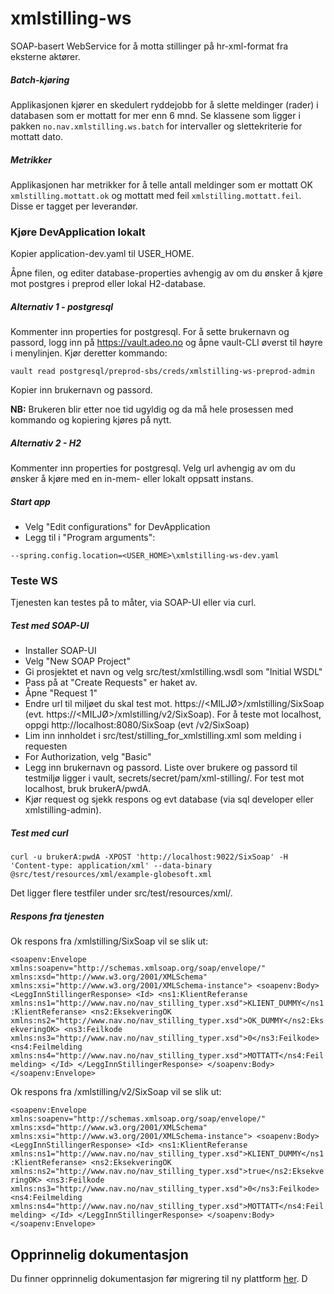 # xmlstilling-ws
SOAP-basert WebService for å motta stillinger på hr-xml-format fra eksterne aktører.

##### Batch-kjøring
Applikasjonen kjører en skedulert ryddejobb for å slette meldinger (rader) i databasen som er mottatt for mer enn 6 mnd.
Se klassene som ligger i pakken `no.nav.xmlstilling.ws.batch` for intervaller og slettekriterie for mottatt dato.

##### Metrikker
Applikasjonen har metrikker for å telle antall meldinger som er mottatt OK `xmlstilling.mottatt.ok` og
mottatt med feil `xmlstilling.mottatt.feil`. Disse er tagget per leverandør.

### Kjøre DevApplication lokalt
Kopier application-dev.yaml til USER_HOME.

Åpne filen, og editer database-properties avhengig av om du ønsker å kjøre mot postgres i preprod eller lokal H2-database.

##### Alternativ 1 - postgresql

Kommenter inn properties for postgresql. For å sette brukernavn og passord, logg inn på https://vault.adeo.no og åpne
vault-CLI øverst til høyre i menylinjen. Kjør deretter kommando:

`vault read postgresql/preprod-sbs/creds/xmlstilling-ws-preprod-admin`

Kopier inn brukernavn og passord.

**NB:** Brukeren blir etter noe tid ugyldig og da må hele prosessen med kommando og kopiering
kjøres på nytt.

##### Alternativ 2 - H2

Kommenter inn properties for postgresql. Velg url avhengig av om du ønsker å kjøre med en in-mem- eller lokalt oppsatt instans.

##### Start app
* Velg "Edit configurations" for DevApplication
* Legg til i "Program arguments":

`--spring.config.location=<USER_HOME>\xmlstilling-ws-dev.yaml`

### Teste WS
Tjenesten kan testes på to måter, via SOAP-UI eller via curl. 
 
##### Test med SOAP-UI
* Installer SOAP-UI
* Velg "New SOAP Project"
* Gi prosjektet et navn og velg src/test/xmlstilling.wsdl som "Initial WSDL"
* Pass på at "Create Requests" er haket av.
* Åpne "Request 1"
* Endre url til miljøet du skal test mot. https://<MILJØ>/xmlstilling/SixSoap (evt. https://<MILJØ>/xmlstilling/v2/SixSoap). For å teste mot localhost, oppgi http://localhost:8080/SixSoap (evt /v2/SixSoap)
* Lim inn innholdet i src/test/stilling_for_xmlstilling.xml som melding i requesten
* For Authorization, velg "Basic"
* Legg inn brukernavn og passord. Liste over brukere og passord til testmiljø ligger i vault, secrets/secret/pam/xml-stilling/. For test mot localhost, bruk brukerA/pwdA.
* Kjør request og sjekk respons og evt database (via sql developer eller xmlstilling-admin).

##### Test med curl
`curl -u brukerA:pwdA -XPOST 'http://localhost:9022/SixSoap' -H 'Content-type: application/xml' --data-binary @src/test/resources/xml/example-globesoft.xml`

Det ligger flere testfiler under src/test/resources/xml/.

##### Respons fra tjenesten
Ok respons fra /xmlstilling/SixSoap vil se slik ut:

`<soapenv:Envelope xmlns:soapenv="http://schemas.xmlsoap.org/soap/envelope/" xmlns:xsd="http://www.w3.org/2001/XMLSchema" xmlns:xsi="http://www.w3.org/2001/XMLSchema-instance">
   <soapenv:Body>
      <LeggInnStillingerResponse>
         <Id>
            <ns1:KlientReferanse xmlns:ns1="http://www.nav.no/nav_stilling_typer.xsd">KLIENT_DUMMY</ns1:KlientReferanse>
            <ns2:EksekveringOK xmlns:ns2="http://www.nav.no/nav_stilling_typer.xsd">OK_DUMMY</ns2:EksekveringOK>
            <ns3:Feilkode xmlns:ns3="http://www.nav.no/nav_stilling_typer.xsd">0</ns3:Feilkode>
            <ns4:Feilmelding xmlns:ns4="http://www.nav.no/nav_stilling_typer.xsd">MOTTATT</ns4:Feilmelding>
         </Id>
      </LeggInnStillingerResponse>
   </soapenv:Body>
</soapenv:Envelope>`

Ok respons fra /xmlstilling/v2/SixSoap vil se slik ut:

`<soapenv:Envelope xmlns:soapenv="http://schemas.xmlsoap.org/soap/envelope/" xmlns:xsd="http://www.w3.org/2001/XMLSchema" xmlns:xsi="http://www.w3.org/2001/XMLSchema-instance">
   <soapenv:Body>
      <LeggInnStillingerResponse>
         <Id>
            <ns1:KlientReferanse xmlns:ns1="http://www.nav.no/nav_stilling_typer.xsd">KLIENT_DUMMY</ns1:KlientReferanse>
            <ns2:EksekveringOK xmlns:ns2="http://www.nav.no/nav_stilling_typer.xsd">true</ns2:EksekveringOK>
            <ns3:Feilkode xmlns:ns3="http://www.nav.no/nav_stilling_typer.xsd">0</ns3:Feilkode>
            <ns4:Feilmelding xmlns:ns4="http://www.nav.no/nav_stilling_typer.xsd">MOTTATT</ns4:Feilmelding>
         </Id>
      </LeggInnStillingerResponse>
   </soapenv:Body>
</soapenv:Envelope>`


## Opprinnelig dokumentasjon
Du finner opprinnelig dokumentasjon før migrering til ny plattform [her](doc/MIGRATED_USER_DOC.md). D